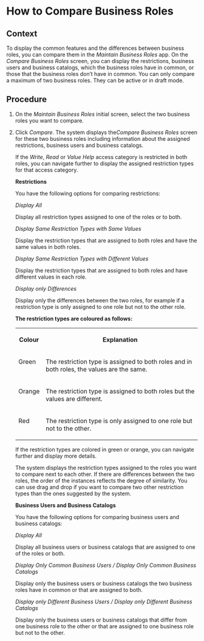 <!-- copy757cdf12868a469dbb9c1eaff7ae7a37 -->

# How to Compare Business Roles



<a name="copy757cdf12868a469dbb9c1eaff7ae7a37__context"/>

## Context

To display the common features and the differences between business roles, you can compare them in the *Maintain Business Roles* app. On the *Compare Business Roles* screen, you can display the restrictions, business users and business catalogs, which the business roles have in common, or those that the business roles don’t have in common. You can only compare a maximum of two business roles. They can be active or in draft mode.



<a name="copy757cdf12868a469dbb9c1eaff7ae7a37__steps"/>

## Procedure

1.  On the *Maintain Business Roles* initial screen, select the two business roles you want to compare.

2.  Click *Compare*. The system displays the*Compare Business Roles* screen for these two business roles including information about the assigned restrictions, business users and business catalogs.

    If the *Write*, *Read* or *Value Help* access category is restricted in both roles, you can navigate further to display the assigned restriction types for that access category.

    **Restrictions**

    You have the following options for comparing restrictions:

    *Display All*

    Display all restriction types assigned to one of the roles or to both.

    *Display Same Restriction Types with Same Values*

    Display the restriction types that are assigned to both roles and have the same values in both roles.

    *Display Same Restriction Types with Different Values*

    Display the restriction types that are assigned to both roles and have different values in each role.

    *Display only Differences*

    Display only the differences between the two roles, for example if a restriction type is only assigned to one role but not to the other role.

    **The restriction types are coloured as follows:**


    <table>
    <tr>
    <th valign="top">

    Colour


    
    </th>
    <th valign="top">

    Explanation


    
    </th>
    </tr>
    <tr>
    <td valign="top">

    Green


    
    </td>
    <td valign="top">

    The restriction type is assigned to both roles and in both roles, the values are the same.


    
    </td>
    </tr>
    <tr>
    <td valign="top">

    Orange


    
    </td>
    <td valign="top">

    The restriction type is assigned to both roles but the values are different.


    
    </td>
    </tr>
    <tr>
    <td valign="top">

    Red


    
    </td>
    <td valign="top">

    The restriction type is only assigned to one role but not to the other.


    
    </td>
    </tr>
    </table>
    
    If the restriction types are colored in green or orange, you can navigate further and display more details.

    The system displays the restriction types assigned to the roles you want to compare next to each other. If there are differences between the two roles, the order of the instances reflects the degree of similarity. You can use drag and drop if you want to compare two other restriction types than the ones suggested by the system.

    **Business Users and Business Catalogs**

    You have the following options for comparing business users and business catalogs:

    *Display All*

    Display all business users or business catalogs that are assigned to one of the roles or both.

    *Display Only Common Business Users / Display Only Common Business Catalogs*

    Display only the business users or business catalogs the two business roles have in common or that are assigned to both.

    *Display only Different Business Users / Display only Different Business Catalogs*

    Display only the business users or business catalogs that differ from one business role to the other or that are assigned to one business role but not to the other.


